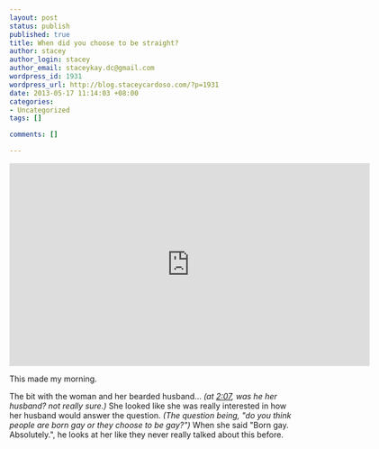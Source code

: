 ```yaml
--- 
layout: post
status: publish
published: true
title: When did you choose to be straight?
author: stacey
author_login: stacey
author_email: staceykay.dc@gmail.com
wordpress_id: 1931
wordpress_url: http://blog.staceycardoso.com/?p=1931
date: 2013-05-17 11:14:03 +08:00
categories: 
- Uncategorized
tags: []

comments: []

---
```

<div style="width: 645px; margin-left: auto; margin-right: auto;">
<iframe src="http://www.youtube.com/embed/QJtjqLUHYoY?feature=player_embedded" frameborder="0" width="640" height="360"></iframe>
</div>


This made my morning.

The bit with the woman and her bearded husband... <em>(at <a href="http://www.youtube.com/watch?feature=player_embedded&amp;v=QJtjqLUHYoY#t=127s" target="_blank">2:07</a>, was he her husband? not really sure.)</em> She looked like she was really interested in how her husband would answer the question. <em>(The question being, "do you think people are born gay or they choose to be gay?")</em> When she said "Born gay. Absolutely.", he looks at her like they never really talked about this before.
